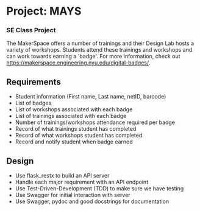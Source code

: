 # Project: MAYS
### SE Class Project
The MakerSpace offers a number of trainings and their Design Lab hosts a variety of workshops. Students attend these trainings and workshops and can  work towards earning a 'badge'. For more information, check out https://makerspace.engineering.nyu.edu/digital-badges/.

## Requirements

- Student information (First name, Last name, netID, barcode)
- List of badges
- List of workshops associated with each badge
- List of trainings associated with each badge
- Number of trainings/workshops attendance required per badge
- Record of what trainings student has completed
- Record of what workshops student has completed
- Record and notify student when badge earned

## Design

- Use flask_restx to build an API server
- Handle each major requirement with an API endpoint
- Use Test-Driven-Development (TDD) to make sure we have testing
- Use Swagger for initial interaction with server
- Use Swagger, pydoc and good docstrings for documentation
